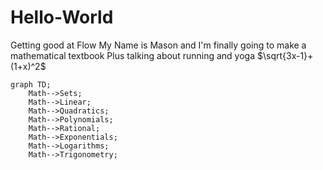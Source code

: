 # Hello-World
Getting good at Flow
My Name is Mason and I'm finally going to make a mathematical textbook
Plus talking about running and yoga
 $\sqrt{3x-1}+(1+x)^2$
```mermaid
graph TD;
    Math-->Sets;
    Math-->Linear;
    Math-->Quadratics;
    Math-->Polynomials;
    Math-->Rational;
    Math-->Exponentials;
    Math-->Logarithms;
    Math-->Trigonometry;
```

